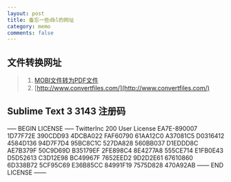 ```yaml
---
layout: post
title: 备忘一些dbl的网址
category: memo
comments: false
---
```


## 文件转换网址
>1. [MOBI文件转为PDF文件](http://www.convertfiles.com/convert/ebook/MOBI-to-PDF.html)  
>2. [http://www.convertfiles.com/](http://www.convertfiles.com/)  

## Sublime Text 3 3143 注册码

—– BEGIN LICENSE —–
TwitterInc
200 User License
EA7E-890007
1D77F72E 390CDD93 4DCBA022 FAF60790
61AA12C0 A37081C5 D0316412 4584D136
94D7F7D4 95BC8C1C 527DA828 560BB037
D1EDDD8C AE7B379F 50C9D69D B35179EF
2FE898C4 8E4277A8 555CE714 E1FB0E43
D5D52613 C3D12E98 BC49967F 7652EED2
9D2D2E61 67610860 6D338B72 5CF95C69
E36B85CC 84991F19 7575D828 470A92AB
—— END LICENSE ——
